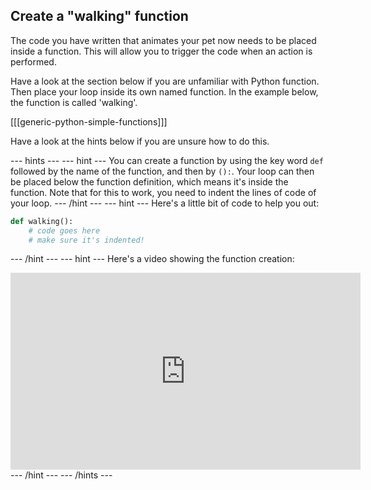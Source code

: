 ## Create a "walking" function

The code you have written that animates your pet now needs to be placed inside a function. This will allow you to trigger the code when an action is performed.

Have a look at the section below if you are unfamiliar with Python function. Then place your loop inside its own named function. In the example below, the function is called 'walking'.

[[[generic-python-simple-functions]]]

Have a look at the hints below if you are unsure how to do this.

--- hints --- --- hint ---
You can create a function by using the key word `def` followed by the name of the function, and then by `():`. Your loop can then be placed below the function definition, which means it's inside the function. Note that for this to work, you need to indent the lines of code of your loop.
--- /hint --- --- hint ---
Here's a little bit of code to help you out:
```python
def walking():
    # code goes here
    # make sure it's indented!
```
--- /hint --- --- hint ---
Here's a video showing the function creation:
<iframe width="560" height="315" src="https://www.youtube.com/embed/MvSpKRVJHsE" frameborder="0" allowfullscreen></iframe>
--- /hint --- --- /hints ---
